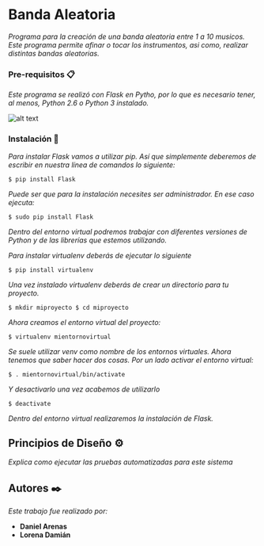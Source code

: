 # Banda Aleatoria

_Programa para la creación de una banda aleatoria entre 1 a 10 musicos. Este programa permite afinar o tocar los instrumentos, asi como, realizar distintas bandas aleatorias._

### Pre-requisitos 📋

_Este programa se realizó con Flask en Pytho, por lo que es necesario tener, al menos, Python 2.6 o Python 3 instalado._

![alt text](https://blogs.masterhacks.net/wp-content/uploads/2020/01/masterhacks_fin_vida_python_2.7.jpeg)

### Instalación 🔧

_Para instalar Flask vamos a utilizar pip. Así que simplemente deberemos de escribir en nuestra línea de comandos lo siguiente:_

```
$ pip install Flask
```
_Puede ser que para la instalación necesites ser administrador. En ese caso ejecuta:_

```
$ sudo pip install Flask
```
_Dentro del entorno virtual podremos trabajar con diferentes versiones de Python y de las librerías que estemos utilizando._

_Para instalar virtualenv deberás de ejecutar lo siguiente_

```
$ pip install virtualenv
```
_Una vez instalado virtualenv deberás de crear un directorio para tu proyecto._

```
$ mkdir miproyecto $ cd miproyecto
```
_Ahora creamos el entorno virtual del proyecto:_

```
$ virtualenv mientornovirtual
```

_Se suele utilizar venv como nombre de los entornos virtuales. Ahora tenemos que saber hacer dos cosas. Por un lado activar el entorno virtual:_
```
$ . mientornovirtual/bin/activate
```
_Y desactivarlo una vez acabemos de utilizarlo_

```
$ deactivate
```
_Dentro del entorno virtual realizaremos la instalación de Flask._

## Principios de Diseño ⚙️

_Explica como ejecutar las pruebas automatizadas para este sistema_

## Autores ✒️

_Este trabajo fue realizado por:_

* **Daniel Arenas** 
* **Lorena Damián** 
